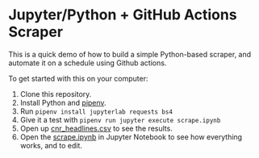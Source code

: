 # Jupyter/Python + GitHub Actions Scraper

This is a quick demo of how to build a simple Python-based scraper, and automate it on a schedule using Github actions.

To get started with this on your computer:

1. Clone this repository.
2. Install Python and [pipenv](https://packaging.python.org/en/latest/guides/tool-recommendations/).
3. Run `pipenv install jupyterlab requests bs4`
4. Give it a test with `pipenv run jupyter execute scrape.ipynb`
5. Open up [cnr_headlines.csv](cnr_headlines.csv) to see the results.
6. Open the [scrape.ipynb](scrape.ipynb) in Jupyter Notebook to see how everything works, and to edit.
